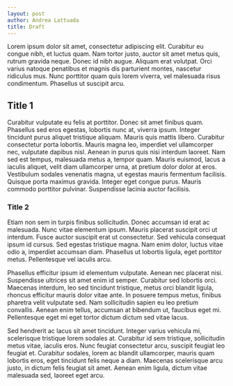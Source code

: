 ```yaml
---
layout: post
author: Andrea Lattuada
title: Draft
---
```


Lorem ipsum dolor sit amet, consectetur adipiscing elit. Curabitur eu congue nibh, et luctus quam. Nam tortor justo, auctor sit amet metus quis, rutrum gravida neque. Donec id nibh augue. Aliquam erat volutpat. Orci varius natoque penatibus et magnis dis parturient montes, nascetur ridiculus mus. Nunc porttitor quam quis lorem viverra, vel malesuada risus condimentum. Phasellus ut suscipit arcu.

## Title 1

Curabitur vulputate eu felis at porttitor. Donec sit amet finibus quam. Phasellus sed eros egestas, lobortis nunc at, viverra ipsum. Integer tincidunt purus aliquet tristique aliquam. Mauris quis mattis libero. Curabitur consectetur porta lobortis. Mauris magna leo, imperdiet vel ullamcorper nec, vulputate dapibus nisl. Aenean in purus quis nisi interdum laoreet. Nam sed est tempus, malesuada metus a, tempor quam. Mauris euismod, lacus a iaculis aliquet, velit diam ullamcorper urna, at pretium dolor dolor at eros. Vestibulum sodales venenatis magna, ut egestas mauris fermentum facilisis. Quisque porta maximus gravida. Integer eget congue purus. Mauris commodo porttitor pulvinar. Suspendisse lacinia auctor facilisis.

### Title 2

Etiam non sem in turpis finibus sollicitudin. Donec accumsan id erat ac malesuada. Nunc vitae elementum ipsum. Mauris placerat suscipit orci ut interdum. Fusce auctor suscipit erat ut consectetur. Sed vehicula consequat ipsum id cursus. Sed egestas tristique magna. Nam enim dolor, luctus vitae odio a, imperdiet accumsan diam. Phasellus ut lobortis ligula, eget porttitor metus. Pellentesque vel iaculis arcu.

Phasellus efficitur ipsum id elementum vulputate. Aenean nec placerat nisi. Suspendisse ultrices sit amet enim id semper. Curabitur sed lobortis orci. Maecenas interdum, leo sed tincidunt tristique, metus orci blandit ligula, rhoncus efficitur mauris dolor vitae ante. In posuere tempus metus, finibus pharetra velit vulputate sed. Nam sollicitudin sapien eu leo pretium convallis. Aenean enim tellus, accumsan at bibendum ut, faucibus eget mi. Pellentesque eget mi eget tortor dictum dictum sed vitae lacus.

Sed hendrerit ac lacus sit amet tincidunt. Integer varius vehicula mi, scelerisque tristique lorem sodales at. Curabitur id sem tristique, sollicitudin metus vitae, iaculis eros. Nunc feugiat consectetur arcu, suscipit feugiat leo feugiat et. Curabitur sodales, lorem ac blandit ullamcorper, mauris quam lobortis eros, eget tincidunt felis neque a diam. Maecenas scelerisque arcu justo, in dictum felis feugiat sit amet. Aenean enim ligula, dictum vitae malesuada sed, laoreet eget arcu.
